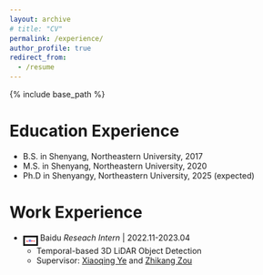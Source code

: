 ```yaml
---
layout: archive
# title: "CV"
permalink: /experience/
author_profile: true
redirect_from:
  - /resume
---
```


{% include base_path %}

Education Experience
======
* B.S. in Shenyang, Northeastern University, 2017
* M.S. in Shenyang, Northeastern University, 2020
* Ph.D in Shenyangy, Northeastern University, 2025 (expected)

Work Experience
======
* <img src="..\images\baidu.png" alt="drawing" style="width:20px;" align="middle" border="3"/> Baidu *Reseach Intern* | 2022.11-2023.04
  * Temporal-based 3D LiDAR Object Detection
  * Supervisor: [Xiaoqing Ye](https://shuluoshu.github.io/) and [Zhikang Zou](https://bigteacher-777.github.io/)

<!-- Publications
======
  <ul>{% for post in site.publications %}
    {% include archive-single-cv.html %}
  {% endfor %}</ul>
   -->
<!-- Talks
======
  <ul>{% for post in site.talks %}
    {% include archive-single-talk-cv.html %}
  {% endfor %}</ul> -->
  
<!-- Service and leadership
======
* Currently signed in to 43 different slack teams -->
